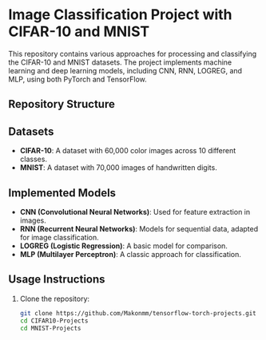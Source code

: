 # Image Classification Project with CIFAR-10 and MNIST

This repository contains various approaches for processing and classifying the CIFAR-10 and MNIST datasets. The project implements machine learning and deep learning models, including CNN, RNN, LOGREG, and MLP, using both PyTorch and TensorFlow.

## Repository Structure

## Datasets

- **CIFAR-10**: A dataset with 60,000 color images across 10 different classes.
- **MNIST**: A dataset with 70,000 images of handwritten digits.

## Implemented Models

- **CNN (Convolutional Neural Networks)**: Used for feature extraction in images.
- **RNN (Recurrent Neural Networks)**: Models for sequential data, adapted for image classification.
- **LOGREG (Logistic Regression)**: A basic model for comparison.
- **MLP (Multilayer Perceptron)**: A classic approach for classification.

## Usage Instructions

1. Clone the repository:
   ```bash
   git clone https://github.com/Makonmm/tensorflow-torch-projects.git
   cd CIFAR10-Projects
   cd MNIST-Projects